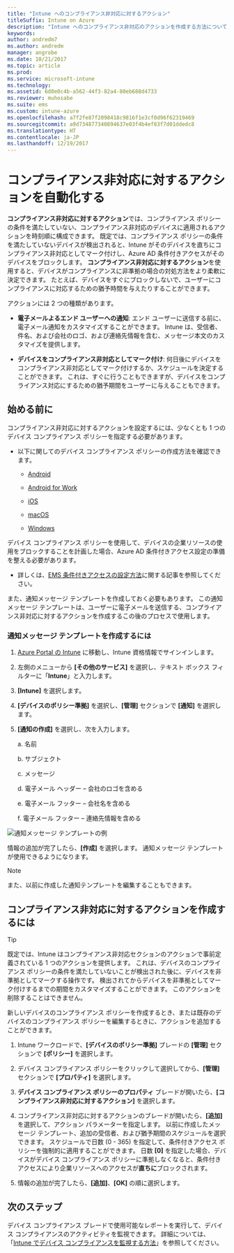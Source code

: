 ```yaml
---
title: "Intune へのコンプライアンス非対応に対するアクション"
titleSuffix: Intune on Azure
description: "Intune へのコンプライアンス非対応のアクションを作成する方法について説明します。"
keywords: 
author: andredm7
ms.author: andredm
manager: angrobe
ms.date: 10/21/2017
ms.topic: article
ms.prod: 
ms.service: microsoft-intune
ms.technology: 
ms.assetid: 6d0e0c4b-a562-44f3-82a4-80eb688d4733
ms.reviewer: muhosabe
ms.suite: ems
ms.custom: intune-azure
ms.openlocfilehash: a7f2fe87f2098418c9816f1e3cf0d96f62319469
ms.sourcegitcommit: a9d734877340894637e03f4b4ef83f7d01ddedc8
ms.translationtype: HT
ms.contentlocale: ja-JP
ms.lasthandoff: 12/19/2017
---
```

# <a name="automate-actions-for-noncompliance"></a>コンプライアンス非対応に対するアクションを自動化する

**コンプライアンス非対応に対するアクション**では、コンプライアンス ポリシーの条件を満たしていない、コンプライアンス非対応のデバイスに適用されるアクションを時刻順に構成できます。 既定では、コンプライアンス ポリシーの条件を満たしていないデバイスが検出されると、Intune がそのデバイスを直ちにコンプライアンス非対応としてマーク付けし、Azure AD 条件付きアクセスがそのデバイスをブロックします。 **コンプライアンス非対応に対するアクション**を使用すると、デバイスがコンプライアンスに非準拠の場合の対処方法をより柔軟に決定できます。 たとえば、デバイスをすぐにブロックしないで、ユーザーにコンプライアンスに対応するための猶予時間を与えたりすることができます。

アクションには 2 つの種類があります。

-   **電子メールよるエンド ユーザーへの通知**: エンド ユーザーに送信する前に、電子メール通知をカスタマイズすることができます。 Intune は、受信者、件名、および会社のロゴ、および連絡先情報を含む、メッセージ本文のカスタマイズを提供します。

-   **デバイスをコンプライアンス非対応としてマーク付け**: 何日後にデバイスをコンプライアンス非対応としてマーク付けするか、スケジュールを決定することができます。 これは、すぐに行うこともできますが、デバイスをコンプライアンス対応にするための猶予期間をユーザーに与えることもできます。

## <a name="before-you-begin"></a>始める前に

コンプライアンス非対応に対するアクションを設定するには、少なくとも 1 つのデバイス コンプライアンス ポリシーを指定する必要があります。

-   以下に関してのデバイス コンプライアンス ポリシーの作成方法を確認できます。

    -   [Android](compliance-policy-create-android.md)

    -   [Android for Work](compliance-policy-create-android-for-work.md)

    -   [iOS](compliance-policy-create-ios.md)
    
    -   [macOS](compliance-policy-create-mac-os.md)

    -   [Windows](compliance-policy-create-windows.md)

デバイス コンプライアンス ポリシーを使用して、デバイスの企業リソースの使用をブロックすることを計画した場合、Azure AD 条件付きアクセス設定の準備を整える必要があります。

- 詳しくは、[EMS 条件付きアクセスの設定方法](https://docs.microsoft.com/azure/active-directory/active-directory-conditional-access)に関する記事を参照してください。

また、通知メッセージ テンプレートを作成しておく必要もあります。 この通知メッセージ テンプレートは、ユーザーに電子メールを送信する、コンプライアンス非対応に対するアクションを作成するこの後のプロセスで使用します。

### <a name="to-create-a-notification-message-template"></a>通知メッセージ テンプレートを作成するには

1. [Azure Portal の Intune](https://portal.azure.com) に移動し、Intune 資格情報でサインインします。

2. 左側のメニューから **[その他のサービス]** を選択し、テキスト ボックス フィルターに「**Intune**」と入力します。

3. **[Intune]** を選択します。

4. **[デバイスのポリシー準拠]** を選択し、**[管理]** セクションで **[通知]** を選択します。

5. **[通知の作成]** を選択し、次を入力します。

    a.  名前

    b.  サブジェクト

    c.  メッセージ

    d.  電子メール ヘッダー – 会社のロゴを含める

    e.  電子メール フッター – 会社名を含める

    f.  電子メール フッター – 連絡先情報を含める

![通知メッセージ テンプレートの例](./media/actionsfornoncompliance-1.PNG)

情報の追加が完了したら、**[作成]** を選択します。 通知メッセージ テンプレートが使用できるようになります。

> [!NOTE] 
> また、以前に作成した通知テンプレートを編集することもできます。

## <a name="to-create-actions-for-non-compliance"></a>コンプライアンス非対応に対するアクションを作成するには

> [!TIP]
> 既定では、Intune はコンプライアンス非対応セクションのアクションで事前定義されている 1 つのアクションを提供します。 これは、デバイスのコンプライアンス ポリシーの条件を満たしていないことが検出された後に、デバイスを非準拠としてマークする操作です。 検出されてからデバイスを非準拠としてマーク付けするまでの期間をカスタマイズすることができます。 このアクションを削除することはできません。

新しいデバイスのコンプライアンス ポリシーを作成するとき、または既存のデバイスのコンプライアンス ポリシーを編集するときに、アクションを追加することができます。

1.  Intune ワークロードで、**[デバイスのポリシー準拠]** ブレードの **[管理]** セクションで **[ポリシー]** を選択します。

2.  デバイス コンプライアンス ポリシーをクリックして選択してから、**[管理]** セクションで **[プロパティ]** を選択します。

3.  **デバイス コンプライアンス ポリシーのプロパティ** ブレードが開いたら、**[コンプライアンス非対応に対するアクション]** を選択します。

4.  コンプライアンス非対応に対するアクションのブレードが開いたら、**[追加]** を選択して、アクション パラメーターを指定します。 以前に作成したメッセージ テンプレート、追加の受信者、および猶予期間のスケジュールを選択できます。 スケジュールで日数 (0 - 365) を指定して、条件付きアクセス ポリシーを強制的に適用することができます。 日数 **[0]** を指定した場合、デバイスがデバイス コンプライアンス ポリシーに準拠しなくなると、条件付きアクセスにより企業リソースへのアクセスが**直ちに**ブロックされます。

5.  情報の追加が完了したら、**[追加]**、**[OK]** の順に選択します。

## <a name="next-steps"></a>次のステップ

デバイス コンプライアンス ブレードで使用可能なレポートを実行して、デバイス コンプライアンスのアクティビティを監視できます。 詳細については、「[Intune でデバイス コンプライアンスを監視する方法](device-compliance-monitor.md)」を参照してください。

